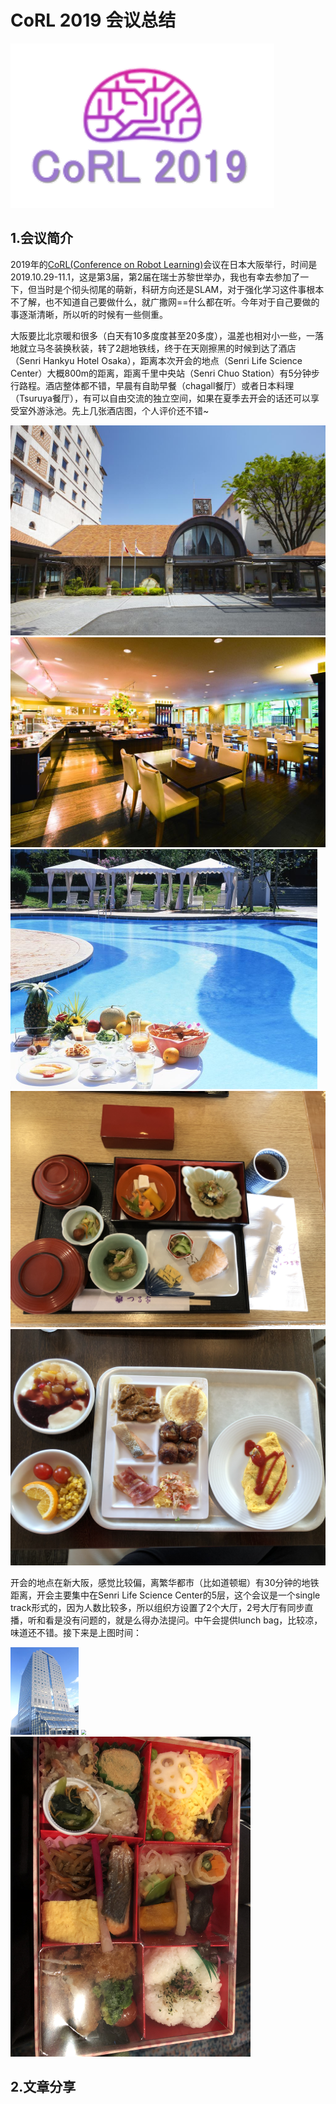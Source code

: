 # CoRL 2019 会议总结

![logol Osaka](https://github.com/zoeyuchao/Conference_Minutes/blob/master/figure/CoRL2019/logo.png)

## 1.会议简介

2019年的[CoRL(Conference on Robot Learning)](https://www.robot-learning.org/)会议在日本大阪举行，时间是2019.10.29-11.1，这是第3届，第2届在瑞士苏黎世举办，我也有幸去参加了一下，但当时是个彻头彻尾的萌新，科研方向还是SLAM，对于强化学习这件事根本不了解，也不知道自己要做什么，就广撒网==什么都在听。今年对于自己要做的事逐渐清晰，所以听的时候有一些侧重。

大阪要比北京暖和很多（白天有10多度度甚至20多度），温差也相对小一些，一落地就立马冬装换秋装，转了2趟地铁线，终于在天刚擦黑的时候到达了酒店（Senri Hankyu Hotel Osaka），距离本次开会的地点（Senri Life Science Center）大概800m的距离，距离千里中央站（Senri Chuo Station）有5分钟步行路程。酒店整体都不错，早晨有自助早餐（chagall餐厅）或者日本料理（Tsuruya餐厅），有可以自由交流的独立空间，如果在夏季去开会的话还可以享受室外游泳池。先上几张酒店图，个人评价还不错~

<img src="https://github.com/zoeyuchao/Conference_Minutes/blob/master/figure/CoRL2019/hotel.jpg" style="zoom:50%;" />

<img src="https://github.com/zoeyuchao/Conference_Minutes/blob/master/figure/CoRL2019/chagall.jpg" style="zoom:50%;" />

<img src="https://github.com/zoeyuchao/Conference_Minutes/blob/master/figure/CoRL2019/swim.jpg" style="zoom:50%;" />

<img src="https://github.com/zoeyuchao/Conference_Minutes/blob/master/figure/CoRL2019/rizhaoshi.jpg" style="zoom:50%;" />

<img src="https://github.com/zoeyuchao/Conference_Minutes/blob/master/figure/CoRL2019/buffet.jpg" style="zoom:50%;" />

开会的地点在新大阪，感觉比较偏，离繁华都市（比如道顿堀）有30分钟的地铁距离，开会主要集中在Senri Life Science Center的5层，这个会议是一个single track形式的，因为人数比较多，所以组织方设置了2个大厅，2号大厅有同步直播，听和看是没有问题的，就是么得办法提问。中午会提供lunch bag，比较凉，味道还不错。接下来是上图时间：

<img src="https://github.com/zoeyuchao/Conference_Minutes/blob/master/figure/CoRL2019/center.png" style="zoom:50%;" />

<img src="https://github.com/zoeyuchao/Conference_Minutes/blob/master/figure/CoRL2019/lunch.jpg" style="zoom:50%;" />

<img src="https://github.com/zoeyuchao/Conference_Minutes/blob/master/figure/CoRL2019/lunch2.jpg" style="zoom:50%;" />

## 2.文章分享